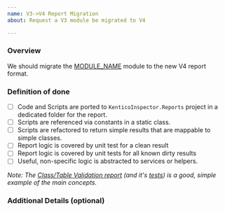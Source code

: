 ```yaml
---
name: V3->V4 Report Migration
about: Request a V3 module be migrated to V4

---
```


### Overview
We should migrate the [MODULE_NAME](LINK_TO_MODULE_CODE_FILE) module to the new V4 report format.

### Definition of done
- [ ] Code and Scripts are ported to `KenticoInspector.Reports` project in a dedicated folder for the report.
- [ ] Scripts are referenced via constants in a static class.
- [ ] Scripts are refactored to return simple results that are mappable to simple classes.
- [ ] Report logic is covered by unit test for a clean result
- [ ] Report logic is covered by unit tests for all known dirty results
- [ ] Useful, non-specific logic is abstracted to services or helpers.

_Note: The [Class/Table Validation report](https://github.com/Kentico/KInspector/tree/v4-dev/KenticoInspector.Reports/ClassTableValidation) (and it's [tests](https://github.com/Kentico/KInspector/blob/v4-dev/KenticoInspector.Reports.Tests/ClassTableValidationTests.cs)) is a good, simple example of the main concepts._

### Additional Details (optional)
